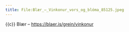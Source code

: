 ```yaml
---
title: File:Blær_–_Vinkonur_vors_og_blóma_85125.jpeg
---
```


{{c}} Blær – https://blaer.is/grein/vinkonur

